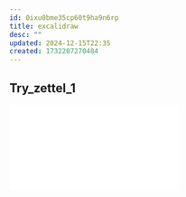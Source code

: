 ```yaml
---
id: 0ixu0bme35cp60t9ha9n6rp
title: excalidraw
desc: ""
updated: 2024-12-15T22:35
created: 1732207270484
---
```

## Try_zettel_1
![Try_zettel_1.md](Excalidraw/Try_zettel_1.md)


